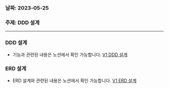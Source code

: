 ### 날짜: 2023-05-25
### 주제: DDD 설계
---

### DDD 설계
* 기능과 관련된 내용은 노션에서 확인 가능합니다. 
[V1 DDD 설계](https://feather-authority-910.notion.site/V1-DDD-70548b9848ed484aac4cd49c0076afcd)

### ERD 설계 
* ERD 설계와 관련된 내용은 노션에서 확인 가능합니다.
[V1 ERD 설계](https://feather-authority-910.notion.site/V1-ERD-b1cf31fe3797417db32621df67c876a8?pvs=4)
